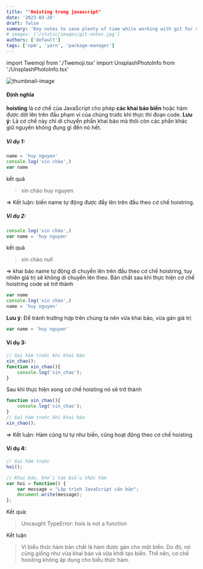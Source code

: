 ```yaml
---
title: ""Hoisting trong javascript"
date: '2023-03-20'
draft: false
summary: 'Key notes to save plenty of time while working with git for command-line-Yarn và npm là mã nguồn mở, giúp chúng ta quản lý các thư viện code mà dự án sử dụng.'
# images: ['/static/images/git-notes.jpg']
authors: ['default']
tags: ['npm', 'yarn', 'package-manager']
---
```

import Twemoji from './Twemoji.tsx'
import UnsplashPhotoInfo from './UnsplashPhotoInfo.tsx'

![thumbnail-image](/static/images/git-notes.jpg)
<UnsplashPhotoInfo photoURL="https://unsplash.com/photos/842ofHC6MaI" author="Yancy Min" />
#### Định nghĩa
**hoisting** là cơ chế của JavaScript cho phép **các khai báo biến** hoặc hàm được dời lên trên đầu phạm vi của chúng trước khi thực thi đoạn code.
**Lưu ý**: Là cơ chế này chỉ di chuyển phần khai báo mà thôi còn các phần khác giữ nguyên không đụng gì đến nó hết.
##### Ví dụ 1:

```js
name = 'huy nguyen'
console.log('xin chào',)
var name
```
kết quả
> xin chào huy nguyen

=> Kết luận: biến name tự động được đẩy lên trên đầu theo cơ chế hoistring.

##### Ví dụ 2:

```js
console.log('xin chào',)
var name = 'huy nguyen'
```
kết quả
> xin chào null

=> khai báo name tự động di chuyển lên trên đầu theo cơ chế hoistring, tuy nhiên giá trị sẽ không di chuyển lên theo. Bản chất sau khi thực hiện cơ chế hoistring code sẽ trở thành

```js
var name
console.log('xin chào',)
name = 'huy nguyen'
```
**Lưu ý**: Để tránh trường hợp trên chúng ta nên vừa khai báo, vừa gán giá trị 
```js
var name = 'huy nguyen'
```
#### Ví dụ 3:
```js
// Gọi hàm trước khi khai báo
xin_chao();
function xin_chao(){
    console.log('xin_chao');
}
```
Sau khi thực hiện xong cơ chế hoisting nó sẽ trở thành
```js
function xin_chao(){
    console.log('xin_chao');
}
// Gọi hàm trước khi khai báo
xin_chao();
```
=> Kết luận: Hàm cũng tư tự như biến, cũng hoạt động theo cơ chế hoisting

#### Ví dụ 4:
```js
// Gọi hàm trước
hoi();

// Khai báo, khởi tạo biểu thức hàm
var hoi = function() {
    var message = "Lập trình JavaScript căn bản";
    document.write(message);
};
```
Kết quả:
> Uncaught TypeError: hois is not a function

Kết luận
> Vì biểu thức hàm bản chất là hàm được gán cho một biến. Do đó, nó cũng giống như vừa khai báo và vừa khởi tạo biến.
> Thế nên, cơ chế hoisting không áp dụng cho biểu thức hàm.